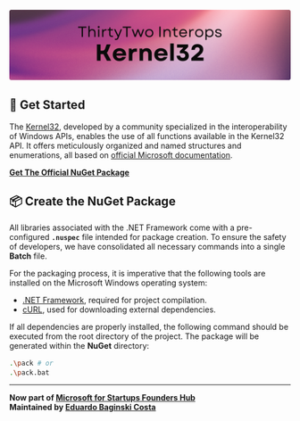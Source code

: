 [tool_dotnet]: https://dotnet.microsoft.com/pt-br/download/dotnet-framework
[tool_nuget]: https://www.nuget.org/
[tool_curl]: https://curl.se/download.html

<!-- === -->

[url_docs_microsoft_console]: https://learn.microsoft.com/en-us/windows/console/console-reference
[url_thirtytwo]: https://github.com/thirtytwointerops
[url_package]: https://www.nuget.org/packages/ThirtyTwo.Kernel32/
[url_author]: https://github.com/eduardobaginskicosta
[url_microsoft]: https://www.microsoft.com/en-us/startups

<!-- === -->

![ThirtyTwo Interops • Kernel32](./Assets/repo_small.png)

## 📘 Get Started

The [Kernel32][url_package], developed by a community specialized in the interoperability
of Windows APIs, enables the use of all functions available in the Kernel32 API. It
offers meticulously organized and named structures and enumerations, all based on
[official Microsoft documentation][url_docs_microsoft_console].

**[Get The Official NuGet Package](https://www.nuget.org/packages/ThirtyTwo.Kernel32/)**

## 📦 Create the NuGet Package

All libraries associated with the .NET Framework come with a pre-configured **`.nuspec`**
file intended for package creation. To ensure the safety of developers, we have
consolidated all necessary commands into a single **Batch** file.

For the packaging process, it is imperative that the following tools are installed on the
Microsoft Windows operating system:

- [.NET Framework][tool_dotnet], required for project compilation.
- [cURL][tool_curl], used for downloading external dependencies.

If all dependencies are properly installed, the following command should be executed from
the root directory of the project. The package will be generated within the **NuGet**
directory:

```bash
.\pack # or
.\pack.bat
```

---

**Now part of [Microsoft for Startups Founders Hub][url_microsoft]**  
**Maintained by [Eduardo Baginski Costa][url_author]**
